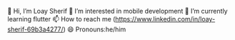 👋 Hi, I’m Loay Sherif
👀 I’m interested in mobile development
🌱 I’m currently learning flutter
📫 How to reach me (https://www.linkedin.com/in/loay-sherif-69b3a4277/)
😄 Pronouns:he/him
